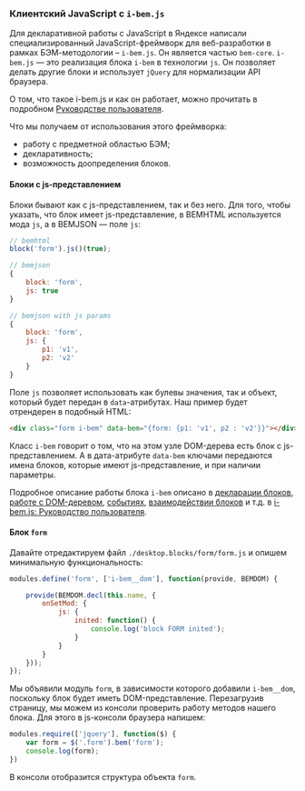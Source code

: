 ### Клиентский JavaScript с `i-bem.js`

Для декларативной работы с JavaScript в Яндексе написали специализированный JavaScript-фреймворк для веб-разработки в рамках БЭМ-методологии – `i-bem.js`. Он является частью `bem-core`.
`i-bem.js` — это реализация блока `i-bem` в технологии `js`. Он позволяет делать другие блоки и использует `jQuery` для нормализации API браузера.

О том, что такое i-bem.js и как он работает, можно прочитать в подробном [Руководстве пользователя](http://ru.bem.info/libs/bem-core/current/i-bem-js/i-bem-js/).

Что мы получаем от использования этого фреймворка:

 * работу с предметной областью БЭМ;
 * декларативность;
 * возможность доопределения блоков.

#### Блоки с js-представлением

Блоки бывают как с js-представлением, так и без него. Для того, чтобы указать, что блок имеет js-представление, в BEMHTML используется мода `js`, а в BEMJSON — поле `js`:

```js
// bemhtml
block('form').js()(true);
```

```js
// bemjson
{
    block: 'form',
    js: true
}
```

```js
// bemjson with js params
{
    block: 'form',
    js: {
        p1: 'v1',
        p2: 'v2'
    }
}
```

Поле `js` позволяет использовать как булевы значения, так и объект, который будет передан в `data`-атрибутах. Наш пример будет отрендерен в подобный HTML:

```html
<div class="form i-bem" data-bem="{form: {p1: 'v1', p2 : 'v2'}}"></div>
```

Класс `i-bem` говорит о том, что на этом узле DOM-дерева есть блок с js-представлением. А в дата-атрибуте `data-bem` ключами передаются имена блоков, которые имеют js-представление, и при наличии параметры.

Подробное описание работы блока `i-bem` описано в [декларации блоков](http://ru.bem.info/libs/bem-core/current/i-bem-js/i-bem-js/#decl),
[работе с DOM-деревом](http://ru.bem.info/libs/bem-core/current/i-bem-js/i-bem-js/#dom), [событиях](http://ru.bem.info/libs/bem-core/current/i-bem-js/i-bem-js/#events),
[взаимодействии блоков](http://ru.bem.info/libs/bem-core/current/i-bem-js/i-bem-js/#ibc) и т.д. в [i-bem.js: Руководство пользователя](http://ru.bem.info/libs/bem-core/current/i-bem-js/i-bem-js/).

#### Блок `form`

Давайте отредактируем файл `./desktop.blocks/form/form.js` и опишем минимальную функциональность:

```js
modules.define('form', ['i-bem__dom'], function(provide, BEMDOM) {

    provide(BEMDOM.decl(this.name, {
        onSetMod: {
            js: {
                inited: function() {
                    console.log('block FORM inited');
                }
            }
        }
    }));
});
```

Мы объявили модуль `form`, в зависимости которого добавили `i-bem__dom`, поскольку блок будет иметь DOM-представление.
Перезагрузив страницу, мы можем из консоли проверить работу методов нашего блока. Для этого в js-консоли браузера напишем:

```js
modules.require(['jquery'], function($) {
    var form = $('.form').bem('form');
    console.log(form);
})
```

В консоли отобразится структура объекта ```form```.

